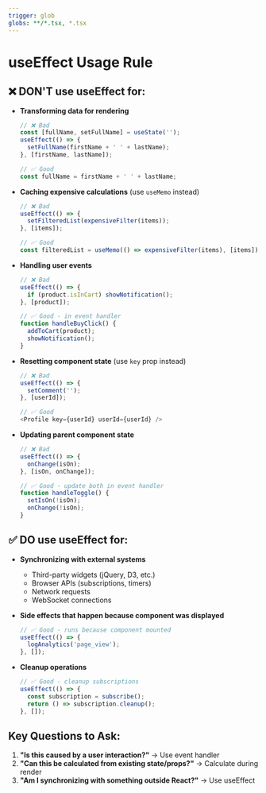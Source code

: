 ```yaml
---
trigger: glob
globs: **/*.tsx, *.tsx
---
```


# useEffect Usage Rule

## ❌ DON'T use useEffect for:

- **Transforming data for rendering**
  ```js
  // ❌ Bad
  const [fullName, setFullName] = useState('');
  useEffect(() => {
    setFullName(firstName + ' ' + lastName);
  }, [firstName, lastName]);
  
  // ✅ Good
  const fullName = firstName + ' ' + lastName;
  ```

- **Caching expensive calculations** (use `useMemo` instead)
  ```js
  // ❌ Bad
  useEffect(() => {
    setFilteredList(expensiveFilter(items));
  }, [items]);
  
  // ✅ Good
  const filteredList = useMemo(() => expensiveFilter(items), [items]);
  ```

- **Handling user events**
  ```js
  // ❌ Bad
  useEffect(() => {
    if (product.isInCart) showNotification();
  }, [product]);
  
  // ✅ Good - in event handler
  function handleBuyClick() {
    addToCart(product);
    showNotification();
  }
  ```

- **Resetting component state** (use `key` prop instead)
  ```js
  // ❌ Bad
  useEffect(() => {
    setComment('');
  }, [userId]);
  
  // ✅ Good
  <Profile key={userId} userId={userId} />
  ```

- **Updating parent component state**
  ```js
  // ❌ Bad
  useEffect(() => {
    onChange(isOn);
  }, [isOn, onChange]);
  
  // ✅ Good - update both in event handler
  function handleToggle() {
    setIsOn(!isOn);
    onChange(!isOn);
  }
  ```

## ✅ DO use useEffect for:

- **Synchronizing with external systems**
  - Third-party widgets (jQuery, D3, etc.)
  - Browser APIs (subscriptions, timers)
  - Network requests
  - WebSocket connections

- **Side effects that happen because component was displayed**
  ```js
  // ✅ Good - runs because component mounted
  useEffect(() => {
    logAnalytics('page_view');
  }, []);
  ```

- **Cleanup operations**
  ```js
  // ✅ Good - cleanup subscriptions
  useEffect(() => {
    const subscription = subscribe();
    return () => subscription.cleanup();
  }, []);
  ```

## Key Questions to Ask:

1. **"Is this caused by a user interaction?"** → Use event handler
2. **"Can this be calculated from existing state/props?"** → Calculate during render
3. **"Am I synchronizing with something outside React?"** → Use useEffect